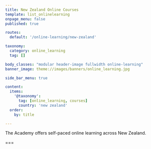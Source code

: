 ```yaml
---
title: New Zealand Online Courses
template: list_onlinelearning
onpage_menu: false
published: true

routes:
  default: '/online-learning/new-zealand'

taxonomy:
  category: online_learning
  tag: []

body_classes: "modular header-image fullwidth online-learning"
banner_image: theme://images/banners/online_learning.jpg

side_bar_menu: true

content:
  items:
    '@taxonomy':
      tag: [online_learning, courses]
      country: 'new zealand'
  order:
    by: title

---
```


The Academy offers self-paced online learning across New Zealand.

===
